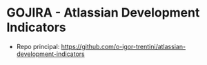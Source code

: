 # GOJIRA - Atlassian Development Indicators #

- Repo principal: https://github.com/o-igor-trentini/atlassian-development-indicators
